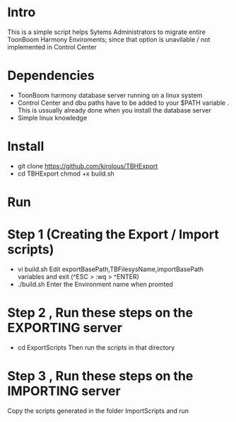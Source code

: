# Intro
This is a simple script helps Sytems Administrators to migrate entire ToonBoom Harmony Enviroments; since that option is unavilable / not implemented in Control Center 
# Dependencies
- ToonBoom harmony database server running on a linux system 
- Control Center and dbu paths have to be added to your $PATH variable . This is ussually already done when you install the database server 
- Simple linux knowledge 
# Install
- git clone https://github.com/kirolous/TBHExport
- cd TBHExport
chmod +x build.sh
# Run 
# Step 1 (Creating the Export / Import scripts)
- vi build.sh 
Edit exportBasePath,TBFilesysName,importBasePath variables and exit (^ESC > :wq > ^ENTER)
- ./build.sh
Enter the Environment name when promted 
# Step 2 , Run these steps on the EXPORTING server 
- cd ExportScripts
Then run the scripts in that directory 
# Step 3 , Run these steps on the IMPORTING server
Copy the scripts generated in the folder ImportScripts and run 


